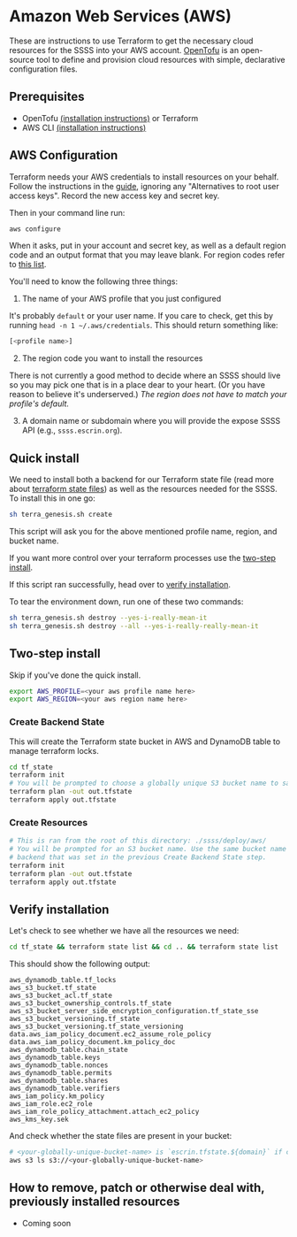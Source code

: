 # Amazon Web Services (AWS)

These are instructions to use Terraform to get the necessary cloud resources for the SSSS into your
AWS account. [OpenTofu](https://opentofu.org) is an open-source tool to define and provision cloud
resources with simple, declarative configuration files.

## Prerequisites

- OpenTofu [(installation instructions)](https://opentofu.org/docs/intro/install/) or Terraform
- AWS CLI
  [(installation instructions)](https://docs.aws.amazon.com/cli/latest/userguide/getting-started-install.html)

## AWS Configuration

Terraform needs your AWS credentials to install resources on your behalf. Follow the instructions in
the [guide](https://docs.aws.amazon.com/IAM/latest/UserGuide/id_root-user_manage_add-key.html#),
ignoring any "Alternatives to root user access keys". Record the new access key and secret key.

Then in your command line run:

```sh
aws configure
```

When it asks, put in your account and secret key, as well as a default region code and an output
format that you may leave blank. For region codes refer to
[this list](https://www.aws-services.info/regions.html).

You'll need to know the following three things:

1. The name of your AWS profile that you just configured

It's probably `default` or your user name. If you care to check, get this by running
`head -n 1 ~/.aws/credentials`. This should return something like:

```sh
[<profile name>]
```

2. The region code you want to install the resources

There is not currently a good method to decide where an SSSS should live so you may pick one that is
in a place dear to your heart. (Or you have reason to believe it's underserved.) _The region does
not have to match your profile's default._

3. A domain name or subdomain where you will provide the expose SSSS API (e.g., `ssss.escrin.org`).

## Quick install

We need to install both a backend for our Terraform state file (read more about
[terraform state files](https://www.pluralsight.com/resources/blog/cloud/what-is-terraform-state))
as well as the resources needed for the SSSS. To install this in one go:

```sh
sh terra_genesis.sh create
```

This script will ask you for the above mentioned profile name, region, and bucket name.

If you want more control over your terraform processes use the
[two-step install](#two-step-install).

If this script ran successfully, head over to [verify installation](#verify-installation).

To tear the environment down, run one of these two commands:

```sh
sh terra_genesis.sh destroy --yes-i-really-mean-it
sh terra_genesis.sh destroy --all --yes-i-really-really-mean-it
```

## Two-step install

Skip if you've done the quick install.

```sh
export AWS_PROFILE=<your aws profile name here>
export AWS_REGION=<your aws region name here>
```

### Create Backend State

This will create the Terraform state bucket in AWS and DynamoDB table to manage terraform locks.

```sh
cd tf_state
terraform init
# You will be prompted to choose a globally unique S3 bucket name to save the Terraform state.
terraform plan -out out.tfstate
terraform apply out.tfstate
```

### Create Resources

```sh
# This is ran from the root of this directory: ./ssss/deploy/aws/
# You will be prompted for an S3 bucket name. Use the same bucket name for the
# backend that was set in the previous Create Backend State step.
terraform init
terraform plan -out out.tfstate
terraform apply out.tfstate
```

## Verify installation

Let's check to see whether we have all the resources we need:

```sh
cd tf_state && terraform state list && cd .. && terraform state list
```

This should show the following output:

```
aws_dynamodb_table.tf_locks
aws_s3_bucket.tf_state
aws_s3_bucket_acl.tf_state
aws_s3_bucket_ownership_controls.tf_state
aws_s3_bucket_server_side_encryption_configuration.tf_state_sse
aws_s3_bucket_versioning.tf_state
aws_s3_bucket_versioning.tf_state_versioning
data.aws_iam_policy_document.ec2_assume_role_policy
data.aws_iam_policy_document.km_policy_doc
aws_dynamodb_table.chain_state
aws_dynamodb_table.keys
aws_dynamodb_table.nonces
aws_dynamodb_table.permits
aws_dynamodb_table.shares
aws_dynamodb_table.verifiers
aws_iam_policy.km_policy
aws_iam_role.ec2_role
aws_iam_role_policy_attachment.attach_ec2_policy
aws_kms_key.sek
```

And check whether the state files are present in your bucket:

```sh
# <your-globally-unique-bucket-name> is `escrin.tfstate.${domain}` if created using the script
aws s3 ls s3://<your-globally-unique-bucket-name>
```

## How to remove, patch or otherwise deal with, previously installed resources

- Coming soon
